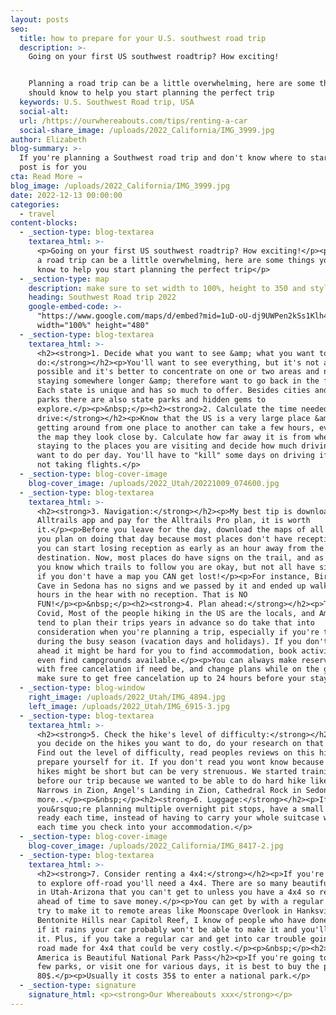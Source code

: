 ```yaml
---
layout: posts
seo:
  title: how to prepare for your U.S. southwest road trip
  description: >-
    Going on your first US southwest roadtrip? How exciting!


    Planning a road trip can be a little overwhelming, here are some things you
    should know to help you start planning the perfect trip
  keywords: U.S. Southwest Road trip, USA
  social-alt:
  url: /https://ourwhereabouts.com/tips/renting-a-car
  social-share_image: /uploads/2022_California/IMG_3999.jpg
author: Elizabeth
blog-summary: >-
  If you're planning a Southwest road trip and don't know where to start, this
  post is for you
cta: Read More →
blog_image: /uploads/2022_California/IMG_3999.jpg
date: 2022-12-13 00:00:00
categories:
  - travel
content-blocks:
  - _section-type: blog-textarea
    textarea_html: >-
      <p>Going on your first US southwest roadtrip? How exciting!</p><p>Planning
      a road trip can be a little overwhelming, here are some things you should
      know to help you start planning the perfect trip</p>
  - _section-type: map
    description: make sure to set width to 100%, height to 350 and style to border 2
    heading: Southwest Road trip 2022
    google-embed-code: >-
      "https://www.google.com/maps/d/embed?mid=1uD-oU-dj9UWPen2kSs1Klh4b2Xz8XiE&ehbc=2E312F"
      width="100%" height="480"
  - _section-type: blog-textarea
    textarea_html: >-
      <h2><strong>1. Decide what you want to see &amp; what you want to
      do:</strong></h2><p>You'll want to see everything, but it's not always
      possible and it's better to concentrate on one or two areas and not regret
      staying somewhere longer &amp; therefore want to go back in the future.
      Each state is unique and has so much to offer. Besides cities and national
      parks there are also state parks and hidden gems to
      explore.</p><p>&nbsp;</p><h2><strong>2. Calculate the time needed to
      drive:</strong></h2><p>Know that the US is a very large place &amp;
      getting around from one place to another can take a few hours, even if on
      the map they look close by. Calculate how far away it is from where you're
      staying to the places you are visiting and decide how much driving you
      want to do per day. You'll have to "kill" some days on driving if you're
      not taking flights.</p>
  - _section-type: blog-cover-image
    blog-cover_image: /uploads/2022_Utah/20221009_074600.jpg
  - _section-type: blog-textarea
    textarea_html: >-
      <h2><strong>3. Navigation:</strong></h2><p>My best tip is download the
      Alltrails app and pay for the Alltrails Pro plan, it is worth
      it.</p><p>Before you leave for the day, download the maps of all the hikes
      you plan on doing that day because most places don't have reception and
      you can start losing reception as early as an hour away from the
      destination. Now, most places do have signs on the trail, and as long as
      you know which trails to follow you are okay, but not all have signs and
      if you don't have a map you CAN get lost!</p><p>For instance, Birthing
      Cave in Sedona has no signs and we passed by it and ended up walking for 2
      hours in the hear with no reception. That is NO
      FUN!</p><p>&nbsp;</p><h2><strong>4. Plan ahead:</strong></h2><p>Thanks to
      Covid, Most of the people hiking in the US are the locals, and Americans
      tend to plan their trips years in advance so do take that into
      consideration when you're planning a trip, especially if you're traveling
      during the busy season (vacation days and holidays). If you don't plan
      ahead it might be hard for you to find accommodation, book activities, or
      even find campgrounds available.</p><p>You can always make reservations
      with free cancelation if need be, and change plans while on the go, just
      make sure to get free cancelation up to 24 hours before your stay.</p>
  - _section-type: blog-window
    right_image: /uploads/2022_Utah/IMG_4894.jpg
    left_image: /uploads/2022_Utah/IMG_6915-3.jpg
  - _section-type: blog-textarea
    textarea_html: >-
      <h2><strong>5. Check the hike's level of difficulty:</strong></h2><p>When
      you decide on the hikes you want to do, do your research on that hike.
      Find out the level of difficulty, read peoples reviews on this hike and
      prepare yourself for it. If you don't read you wont know because some
      hikes might be short but can be very strenuous. We started training months
      before our trip because we wanted to be able to do hard hike like the
      Narrows in Zion, Angel's Landing in Zion, Cathedral Rock in Sedona and
      more..</p><p>&nbsp;</p><h2><strong>6. Luggage:</strong></h2><p>If
      you&rsquo;re planning multiple overnight pit stops, have a small backpack
      ready each time, instead of having to carry your whole suitcase with you
      each time you check into your accommodation.</p>
  - _section-type: blog-cover-image
    blog-cover_image: /uploads/2022_California/IMG_8417-2.jpg
  - _section-type: blog-textarea
    textarea_html: >-
      <h2><strong>7. Consider renting a 4x4:</strong></h2><p>If you're looking
      to explore off-road you'll need a 4x4. There are so many beautiful spots
      in Utah-Arizona that you can't get to unless you have a 4x4 so rent one
      ahead of time to save money.</p><p>You can get by with a regular car, and
      try to make it to remote areas like Moonscape Overlook in Hanksville or
      Bentonite Hills near Capitol Reef, I know of people who have done it, but
      if it rains your car probably won't be able to make it and you'll regret
      it. Plus, if you take a regular car and get into car trouble going on a
      road made for 4x4 that could be very costly.</p><p>&nbsp;</p><h2>8. Buy an
      America is Beautiful National Park Pass</h2><p>If you're going to visit a
      few parks, or visit one for various days, it is best to buy the pass for
      80$.</p><p>Usually it costs 35$ to enter a national park.</p>
  - _section-type: signature
    signature_html: <p><strong>Our Whereabouts xxx</strong></p>
---
```


